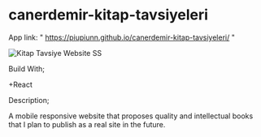 # canerdemir-kitap-tavsiyeleri
App link: " https://piupiunn.github.io/canerdemir-kitap-tavsiyeleri/ "


![Kitap Tavsiye Website SS](https://user-images.githubusercontent.com/96390657/161711641-2f5ff9a2-d28d-4b31-a551-b1c3676ebd2b.jpg)


Build With;

+React

Description;


A mobile responsive website that proposes quality and intellectual books that I plan to publish as a real site in the future.
